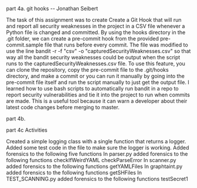 part 4a. git hooks -- Jonathan Seibert

The task of this assignment was to create Create a Git Hook that will run and report all
security weaknesses in the project in a CSV file whenever a Python file is changed and committed. By using the
hooks directory in the .git folder, we can create a pre-commit hook from the provided pre-commit.sample file that runs
before every commit. The file was modified to use the line bandit -r -f "csv" -o "capturedSecurityWeaknesses.csv"
so that way all the bandit security weaknesses could be output when the script runs to the
capturedSecurityWeaknesses.csv file. To use this feature, you can clone the repository, copy the pre-commit file
to the .git/hooks directory, and make a commit or you can run it manually by going into the pre-commit file itself and
run the script manually to just get the output file. I learned how to use bash scripts to automatically run bandit in
a repo to report security vulnerabilities and tie it into the project to run when commits are made.
This is a useful tool because it can warn a developer about their latest code changes before merging to master.

part 4b.

part 4c Activities

Created a simple logging class with a single function that returns a logger. Added some test code in the file to make sure the logger is working.
Added forensics to the following five functions
In parser.py added forensics to the following functions
checkIfWeirdYAML
checkParseError
In scanner.py added forensics to the following functions
getYAMLFiles
In graphtaint.py added forensics to the following functions
getSHFiles
In TEST_SCANNING.py added forensics to the following functions
testSecret1